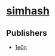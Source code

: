 # [simhash](https://pypi.org/project/simhash)



## Publishers
- [1e0n](https://pypi.org/user/1e0n)

